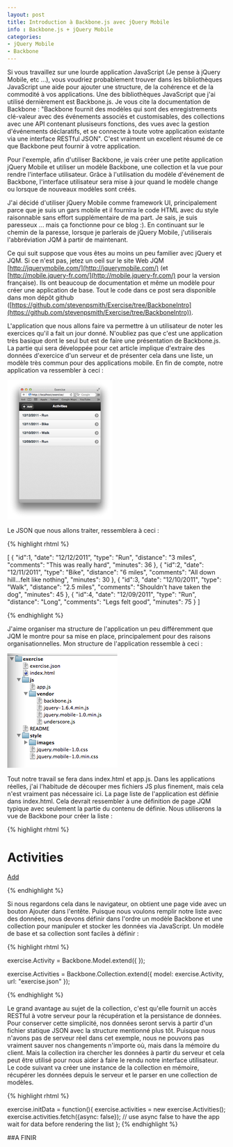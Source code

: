 ```yaml
---
layout: post
title: Introduction à Backbone.js avec jQuery Mobile
info : Backbone.js + jQuery Mobile
categories:
- jQuery Mobile
- Backbone
---
```


Si vous travaillez sur une lourde application JavaScript (Je pense à jQuery Mobile, etc ...), vous voudriez probablement trouver dans les bibliothèques JavaScript une aide pour ajouter une structure, de la cohérence et de la commodité à vos applications. Une des bibliothèques JavaScript que j'ai utilisé dernièrement est Backbone.js. Je vous cite la documentation de Backbone : "Backbone fournit des modèles qui sont des enregistrements clé-valeur avec des événements associés et customisables, des collections avec une API contenant plusiseurs fonctions, des vues avec la gestion d'événements déclaratifs, et se connecte à toute votre application existante via une interface RESTful JSON". C'est vraiment un excellent résumé de ce que Backbone peut fournir à votre application.

Pour l'exemple, afin d'utiliser Backbone, je vais créer une petite application jQuery Mobile et utiliser un modèle Backbone, une collection et la vue pour rendre l'interface utilisateur. Grâce à l'utilisation du modèle d'événement de Backbone, l'interface utilisateur sera mise à jour quand le modèle change ou lorsque de nouveaux modèles sont créés.

J'ai décidé d'utiliser jQuery Mobile comme framework UI, principalement parce que je suis un gars mobile et il fournira le code HTML avec du style raisonnable sans effort supplémentaire de ma part. Je sais, je suis paresseux ... mais ça fonctionne pour ce blog :). En continuant sur le chemin de la paresse, lorsque je parlerais de jQuery Mobile, j'utiliserais l'abbréviation JQM à partir de maintenant.

Ce qui suit suppose que vous êtes au moins un peu familier avec jQuery et JQM.  Si ce n'est pas, jetez un oeil sur le site Web JQM [http://jquerymobile.com/](http://jquerymobile.com/) (et [http://mobile.jquery-fr.com/](http://mobile.jquery-fr.com/) pour la version française). Ils ont beaucoup de documentation et même un modèle pour créer une application de base.  Tout le code dans ce post sera disponible dans mon dépôt github ([https://github.com/stevenpsmith/Exercise/tree/BackboneIntro](https://github.com/stevenpsmith/Exercise/tree/BackboneIntro)).

L'application que nous allons faire va permettre à un utilisateur de noter les exercices qu'il a fait un jour donné. N'oubliez pas que c'est une application très basique dont le seul but est de faire une présentation de Backbone.js. La partie qui sera développée pour cet article implique d'extraire des données d'exercice d'un serveur et de présenter cela dans une liste, un modèle très commun pour des applications mobile. En fin de compte, notre application va ressembler à ceci :

![Alt "ListView.png"](https://github.com/forresst/forresst.github.com/blob/master/images/ListView.png)

Le JSON que nous allons traiter, ressemblera à ceci :

{% highlight rhtml %}

[
    {
        "id":1,
        "date": "12/12/2011",
        "type": "Run",
        "distance": "3 miles",
        "comments": "This was really hard",
        "minutes": 36
    },
    {
        "id":2,
        "date": "12/11/2011",
        "type": "Bike",
        "distance": "6 miles",
        "comments": "All down hill...felt like nothing",
        "minutes": 30
    },
    {
        "id":3,
        "date": "12/10/2011",
        "type": "Walk",
        "distance": "2.5 miles",
        "comments": "Shouldn't have taken the dog",
        "minutes": 45
    },
    {
        "id":4,
        "date": "12/09/2011",
        "type": "Run",
        "distance": "Long",
        "comments": "Legs felt good",
        "minutes": 75
    }
]

{% endhighlight %}

J'aime organiser ma structure de l'application un peu différemment que JQM le montre pour sa mise en place, principalement pour des raisons organisationnelles. Mon structure de l'application ressemble à ceci :

![Alt "dir_structure.png"](images/dir_structure.png)

Tout notre travail se fera dans index.html et app.js. Dans les applications réelles, j'ai l'habitude de découper mes fichiers JS plus finement, mais cela n'est vraiment pas nécessaire ici. La page liste de l'application est définie dans index.html. Cela devrait ressembler à une définition de page JQM typique avec seulement la partie du contenu de définie. Nous utiliserons la vue de Backbone pour créer la liste :

{% highlight rhtml %}

<div data-role="page" id="activities">
    <div data-role="header">
        <h1>Activities</h1>
        <a href="#" data-role="button" data-icon="add" id="add-button">Add</a>
    </div>
    <div data-role="content">
        <!-- Le contenu de la liste sera rendu via la vue de backbone -->
    </div>
</div>

{% endhighlight %}

Si nous regardons cela dans le navigateur, on obtient une page vide avec un bouton Ajouter dans l'entête. Puisque nous voulons remplir notre liste avec des données, nous devons définir dans l'ordre un modèle Backbone et une collection pour manipuler et stocker les données via JavaScript. Un modèle de base et sa collection sont faciles à définir :

{% highlight rhtml %}

exercise.Activity = Backbone.Model.extend({
});

exercise.Activities = Backbone.Collection.extend({
    model: exercise.Activity,
    url: "exercise.json"
});

{% endhighlight %}

Le grand avantage au sujet de la collection, c'est qu'elle fournit un accès RESTful à votre serveur pour la récupération et la persistance de données. Pour conserver cette simplicité, nos données seront servis à partir d'un fichier statique JSON avec la structure mentionné plus tôt. Puisque nous n'avons pas de serveur réel dans cet exemple, nous ne pouvons pas vraiment sauver nos changements n'importe où, mais dans la mémoire du client. Mais la collection ira chercher les données à partir du serveur et cela peut être utilisé pour nous aider à faire le rendu notre interface utilisateur. Le code suivant va créer une instance de la collection en mémoire, récupérer les données depuis le serveur et le parser en une collection de modèles.

{% highlight rhtml %}

exercise.initData = function(){
    exercise.activities = new exercise.Activities();
    exercise.activities.fetch({async: false});  // use async false to have the app wait for data before rendering the list
};
{% endhighlight %}

##A FINIR
